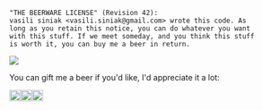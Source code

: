 ```
"THE BEERWARE LICENSE" (Revision 42):
vasili siniak <vasili.siniak@gmail.com> wrote this code. As
long as you retain this notice, you can do whatever you want
with this stuff. If we meet someday, and you think this stuff
is worth it, you can buy me a beer in return.
```

[<img src=https://developer.apple.com/app-store/marketing/guidelines/images/badge-example-preferred.png>](https://apps.apple.com/app/id1558896129)


You can gift me a beer if you'd like, I'd appreciate it a lot:

[<img src=https://usa.visa.com/dam/VCOM/regional/lac/ENG/Default/Partner%20With%20Us/Payment%20Technology/visapos/full-color-800x450.jpg height=20><img src=https://brand.mastercard.com/content/dam/mccom/brandcenter/thumbnails/mastercard_circles_92px_2x.png height=20><img src=https://yoomoney.ru/i/shop/iomoney_logo_white_example.png height=20>](https://yoomoney.ru/to/4100117205534801)
